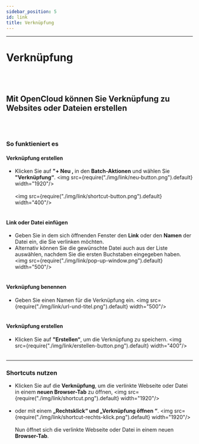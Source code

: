 ```yaml
---
sidebar_position: 5
id: link
title: Verknüpfung
---
```


---

# Verknüpfung

<br/><br/>

## Mit OpenCloud können Sie Verknüpfung zu Websites oder Dateien erstellen

<br/><br/>

### So funktieniert es

#### Verknüpfung erstellen

- Klicken Sie auf **"+ Neu ‚** in den **Batch-Aktionen** und wählen Sie **"Verknüpfung“**. <img
  src={require("./img/link/neu-button.png").default} width="1920"/> <br/><br/> <img
  src={require("./img/link/shortcut-button.png").default} width="400"/> <br/><br/>

#### Link oder Datei einfügen

- Geben Sie in dem sich öffnenden Fenster den **Link** oder den **Namen** der Datei ein, die Sie verlinken möchten.
- Alternativ können Sie die gewünschte Datei auch aus der Liste auswählen, nachdem Sie die ersten Buchstaben eingegeben
  haben. <img src={require("./img/link/pop-up-window.png").default} width="500"/> <br/><br/>

#### Verknüpfung benennen

- Geben Sie einen Namen für die Verknüpfung ein. <img src={require("./img/link/url-und-titel.png").default}
  width="500"/> <br/><br/>

#### Verknüpfung erstellen

- Klicken Sie auf **"Erstellen“**, um die Verknüpfung zu speichern. <img
  src={require("./img/link/erstellen-button.png").default} width="400"/> <br/><br/>

---

### Shortcuts nutzen

- Klicken Sie auf die **Verknüpfung**, um die verlinkte Webseite oder Datei in einem **neuen Browser-Tab** zu öffnen,
  <img src={require("./img/link/shortcut.png").default} width="1920"/> <br/><br/>
- oder mit einem **„Rechtsklick“ und „Verknüpfung öffnen “**. <img
  src={require("./img/link/shortcut-rechts-klick.png").default} width="1920"/> <br/><br/> Nun öffnet sich die verlinkte
  Webseite oder Datei in einem neuen **Browser-Tab**.
